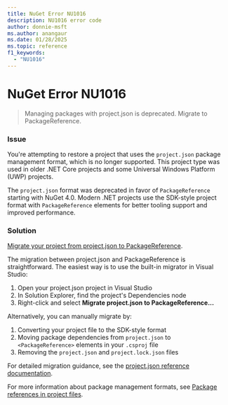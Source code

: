 ```yaml
---
title: NuGet Error NU1016
description: NU1016 error code
author: donnie-msft
ms.author: anangaur
ms.date: 01/28/2025
ms.topic: reference
f1_keywords: 
  - "NU1016"
---
```


# NuGet Error NU1016

> Managing packages with project.json is deprecated. Migrate to PackageReference.

### Issue

You're attempting to restore a project that uses the `project.json` package management format, which is no longer supported. This project type was used in older .NET Core projects and some Universal Windows Platform (UWP) projects.

The `project.json` format was deprecated in favor of `PackageReference` starting with NuGet 4.0. Modern .NET projects use the SDK-style project format with `PackageReference` elements for better tooling support and improved performance.

### Solution

[Migrate your project from project.json to PackageReference](../../archive/project-json.md#migrate-projectjson-to-packagereference).

The migration between project.json and PackageReference is straightforward. The easiest way is to use the built-in migrator in Visual Studio:

1. Open your project.json project in Visual Studio
2. In Solution Explorer, find the project's Dependencies node
3. Right-click and select **Migrate project.json to PackageReference...**

Alternatively, you can manually migrate by:

1. Converting your project file to the SDK-style format
2. Moving package dependencies from `project.json` to `<PackageReference>` elements in your `.csproj` file
3. Removing the `project.json` and `project.lock.json` files

For detailed migration guidance, see the [project.json reference documentation](../../archive/project-json.md).

For more information about package management formats, see [Package references in project files](../../consume-packages/Package-References-in-Project-Files.md).